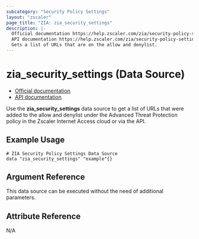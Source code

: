 ```yaml
---
subcategory: "Security Policy Settings"
layout: "zscaler"
page_title: "ZIA: zia_security_settings"
description: |-
  Official documentation https://help.zscaler.com/zia/security-policy-settings#/security-put
  API documentation https://help.zscaler.com/zia/security-policy-settings#/security-put
  Gets a list of URLs that are on the allow and denylist.
---
```


# zia_security_settings (Data Source)

* [Official documentation](https://help.zscaler.com/zia/security-policy-settings#/security-put)
* [API documentation](https://help.zscaler.com/zia/security-policy-settings#/security-put)

Use the **zia_security_settings** data source to get a list of URLs that were added to the allow and denylist under the Advanced Threat Protection policy in the Zscaler Internet Access cloud or via the API.

## Example Usage

```hcl
# ZIA Security Policy Settings Data Source
data "zia_security_settings" "example"{}
```

## Argument Reference

This data source can be executed without the need of additional parameters.

## Attribute Reference

N/A
